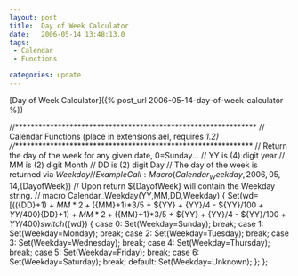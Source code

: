 ```yaml
---
layout: post
title:  Day of Week Calculator
date:   2006-05-14 13:48:13.0
tags:
 - Calendar
 - Functions

categories: update
---
```


[Day of Week Calculator]({% post_url 2006-05-14-day-of-week-calculator %})

//**************************************************************
// Calendar Functions (place in extensions.ael, requires *1.2)
//**************************************************************
// Return the day of the week for any given date, 0=Sunday...
// YY is (4) digit year
// MM is (2) digit Month
// DD is (2) digit Day
// The day of the week is returned via ${Weekday}
// Example Call: Macro(Calendar_Weekday,2006,05,14,${DayofWeek})
//   Upon return ${DayofWeek} will contain the Weekday string.
//
macro Calendar_Weekday(YY,MM,DD,Weekday) {
  Set(wd=$[((${DD}+1) + ${MM}*2 + (${MM}+1)*3/5 + ${YY} +  {YY}/4 - ${YY}/100 + ${YY}/400) % 7](-NOTFOUND-((${DD}+1) + ${MM}*2 + (${MM}+1)*3/5 + ${YY} +  {YY}/4 - ${YY}/100 + ${YY}/400) % 7));
  switch (${wd}) {
    case 0:
      Set(Weekday=Sunday);
      break;
    case 1:
      Set(Weekday=Monday);
      break;
    case 2:
      Set(Weekday=Tuesday);
      break;
    case 3:
      Set(Weekday=Wednesday);
      break;
    case 4:
      Set(Weekday=Thursday);
      break;
    case 5:
      Set(Weekday=Friday);
      break;
    case 6:
      Set(Weekday=Saturday);
      break;
    default:
      Set(Weekday=Unknown);
  };
};


